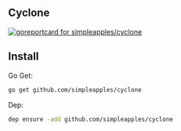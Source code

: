 ## Cyclone

[![goreportcard for simpleapples/cyclone][1]][2]

## Install

Go Get:

``` sh
go get github.com/simpleapples/cyclone
```

Dep:

``` sh
dep ensure -add github.com/simpleapples/cyclone
```

[1]: https://goreportcard.com/badge/github.com/simpleapples/cyclone
[2]: https://goreportcard.com/report/simpleapples/cyclone
